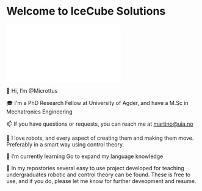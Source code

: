 # Welcome to IceCube Solutions

![IceCube](icecube_3.txt)

👋 Hi, I’m @Microttus

🎓  I'm a PhD Research Fellow at University of Agder,
    and have a M.Sc in Mechatronics Engineering

📫  If you have questions or requests, you can reach me
    at martino@uia.no

🤖  I love robots, and every aspect of creating them and 
    making them move. Preferably in a smart way using
    control theory. 

🦾  I’m currently learning Go to expand my language knowledge
    
🦿  In my repostories several easy to use project developed
    for teaching undergraduates robotic and control theory can
    be found. These is free to use, and if you do, please let me know
    for further deveopment and resume.


<!---
Microttus/Microttus is a ✨ special ✨ repository because its `README.md` (this file) appears on your GitHub profile.
You can click the Preview link to take a look at your changes.
--->
